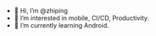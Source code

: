 - 👋 Hi, I’m @zhiping
- 👀 I’m interested in mobile, CI/CD, Productivity.
- 🌱 I’m currently learning Android.

